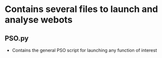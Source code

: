 # Contains several files to launch and analyse webots 

## PSO.py
- Contains the general PSO script for launching any function of interest